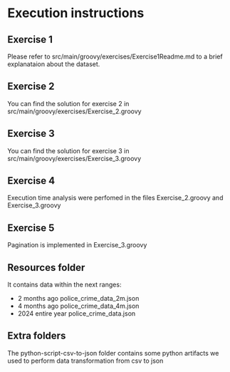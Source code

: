 # Execution instructions

## Exercise 1

Please refer to src/main/groovy/exercises/Exercise1Readme.md to a brief explanataion about the dataset.

## Exercise 2

You can find the solution for exercise 2 in src/main/groovy/exercises/Exercise_2.groovy

## Exercise 3

You can find the solution for exercise 3 in src/main/groovy/exercises/Exercise_3.groovy

## Exercise 4

Execution time analysis were perfomed in the files Exercise_2.groovy and Exercise_3.groovy

## Exercise 5

Pagination is implemented in Exercise_3.groovy

## Resources folder

It contains data within the next ranges:

- 2 months ago police_crime_data_2m.json
- 4 months ago police_crime_data_4m.json
- 2024 entire year police_crime_data.json

## Extra folders

The python-script-csv-to-json folder contains some python artifacts we used to perform data transformation from csv to json